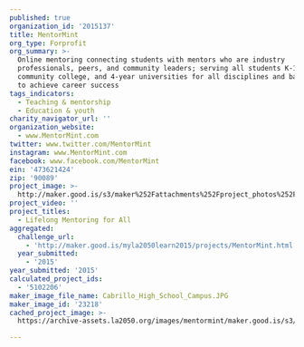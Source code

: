 ```yaml
---
published: true
organization_id: '2015137'
title: MentorMint
org_type: Forprofit
org_summary: >-
  Online mentoring connecting students with mentors who are industry
  professionals, peers, and community leaders; serving all students K-12,
  community college, and 4-year universities for all disciplines and backgrounds
  to achieve career success
tags_indicators:
  - Teaching & mentorship
  - Education & youth
charity_navigator_url: ''
organization_website:
  - www.MentorMint.com
twitter: www.twitter.com/MentorMint
instagram: www.MentorMint.com
facebook: www.facebook.com/MentorMint
ein: '473621424'
zip: '90089'
project_image: >-
  http://maker.good.is/s3/maker%252Fattachments%252Fproject_photos%252Fimages%252F23218%252Fdisplay%252FCabrillo_High_School_Campus.JPG=c570x385
project_video: ''
project_titles:
  - Lifelong Mentoring for All
aggregated:
  challenge_url:
    - 'http://maker.good.is/myla2050learn2015/projects/MentorMint.html'
  year_submitted:
    - '2015'
year_submitted: '2015'
calculated_project_ids:
  - '5102206'
maker_image_file_name: Cabrillo_High_School_Campus.JPG
maker_image_id: '23218'
cached_project_image: >-
  https://archive-assets.la2050.org/images/mentormint/maker.good.is/s3/maker%252Fattachments%252Fproject_photos%252Fimages%252F23218%252Fdisplay%252FCabrillo_High_School_Campus.JPG=c570x385.jpg

---
```


